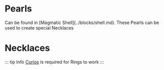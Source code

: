 # Pearls

<Item name="tarparz_pearl"/>
<Item name="tartarn_pearl"/>
Can be found in [Magmatic Shell](../blocks/shell.md). These Pearls can be used to create special Necklaces

# Necklaces

<Item name="tarparz_necklace"/>
<Item name="tartarn_necklace"/>

::: tip Info
[Curios](https://docs.illusivesoulworks.com/category/curios) is required for Rings to work
:::
